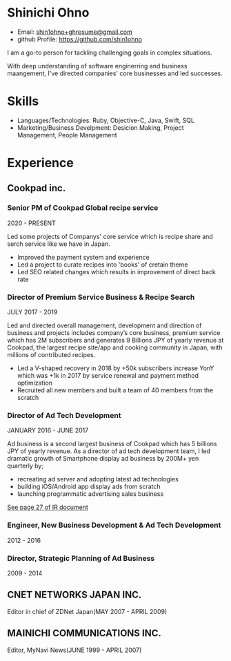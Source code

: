 # Shinichi Ohno

- Email: shin1ohno+ghresume@gmail.com
- github Profile: https://github.com/shin1ohno

I am a go-to person for tackling challenging goals in complex situations.

With deep understanding of software enginerring and business maangement, I've directed companies' core businesses and led successes.

# Skills

- Languages/Technologies: Ruby, Objective-C, Java, Swift, SQL
- Marketing/Business Develpment: Desicion Making, Project Management, People Management

# Experience

## Cookpad inc.

### Senior PM of Cookpad Global recipe service

2020 - PRESENT

Led some projects of Companys' core service which is recipe share and serch service like we have in Japan.

- Improved the payment system and experience
- Led a project to curate recipes into 'books' of cretain theme
- Led SEO related changes which results in improvement of direct back rate

### Director of Premium Service Business & Recipe Search

JULY 2017 - 2019

Led and directed overall management, development and direction of business and projects includes company’s core business, premium service which has 2M subscribers and generates 9 Billions JPY of yearly revenue at Cookpad, the largest recipe site/app and cooking community in Japan, with millions of contributed recipes. 

- Led a V-shaped recovery in 2018 by +50k subscribers increase YonY which was +1k in 2017 by service renewal and payment method optimization
- Recruited all new members and built a team of 40 members from the scratch

### Director of Ad Tech Development

JANUARY  2016 - JUNE 2017

Ad business is a second largest business of Cookpad which has 5 billions  JPY of yearly revenue. As a director of ad tech development team,  I led dramatic growth of Smartphone display ad business by 200M+ yen quarterly by;

- recreating ad server and adopting latest ad technologies
- building iOS/Android app display ads from scratch
- launching programmatic advertising sales business

[See page 27 of IR document](https://pdf.irpocket.com/C2193/Wc5N/Cdi4/Rx1y.pdf)

### Engineer, New Business Development & Ad Tech Development

2012 - 2016

### Director, Strategic Planning of Ad Business

2009 - 2014

## CNET NETWORKS JAPAN INC.

Editor in chief of ZDNet Japan(MAY 2007 - APRIL 2009)

## MAINICHI COMMUNICATIONS INC.

Editor, MyNavi News(JUNE 1999 - APRIL 2007)
